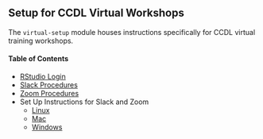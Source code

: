 ## Setup for CCDL Virtual Workshops

The `virtual-setup` module houses instructions specifically for CCDL virtual training workshops.

#### Table of Contents

* [RStudio Login](./rstudio-login.md)
* [Slack Procedures](./slack-procedures.md)
* [Zoom Procedures](./zoom-procedures.md)
* Set Up Instructions for Slack and Zoom
  * [Linux](./linux-instructions.md)
  * [Mac](./mac-instructions.md)
  * [Windows](./windows-instructions.md) 
